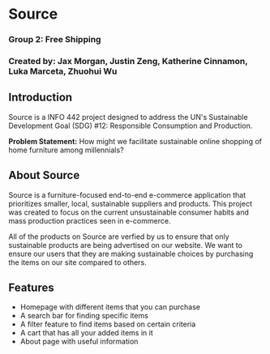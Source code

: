 # Source
### Group 2: Free Shipping
### Created by: Jax Morgan, Justin Zeng, Katherine Cinnamon, Luka Marceta, Zhuohui Wu
## Introduction

Source is a INFO 442 project designed to address the UN's Sustainable Development Goal (SDG) #12: Responsible Consumption and Production.

**Problem Statement:** How might we facilitate sustainable online shopping of home furniture among millennials? 

## About Source
Source is a furniture-focused end-to-end e-commerce application that prioritizes smaller, local, sustainable suppliers and products. This project was created to focus on the current unsustainable consumer habits and mass production practices seen in e-commerce. 

All of the products on Source are verfied by us to ensure that only sustainable products are being advertised on our website. We want to ensure our users that they are making sustainable choices by purchasing the items on our site compared to others. 

## Features

* Homepage with different items that you can purchase
* A search bar for finding specific items
* A filter feature to find items based on certain criteria
* A cart that has all your added items in it
* About page with useful information
